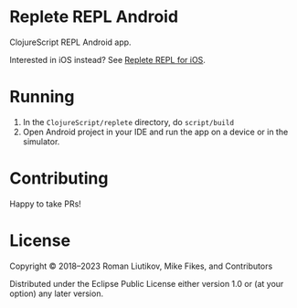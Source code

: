 # Replete REPL Android

ClojureScript REPL Android app.

Interested in iOS instead? See [Replete REPL for iOS](https://github.com/replete-repl/replete-ios).

# Running

1. In the `ClojureScript/replete` directory, do `script/build`
1. Open Android project in your IDE and run the app on a device or in the simulator.

# Contributing

Happy to take PRs!

# License

Copyright © 2018–2023 Roman Liutikov, Mike Fikes, and Contributors

Distributed under the Eclipse Public License either version 1.0 or (at your option) any later version.
